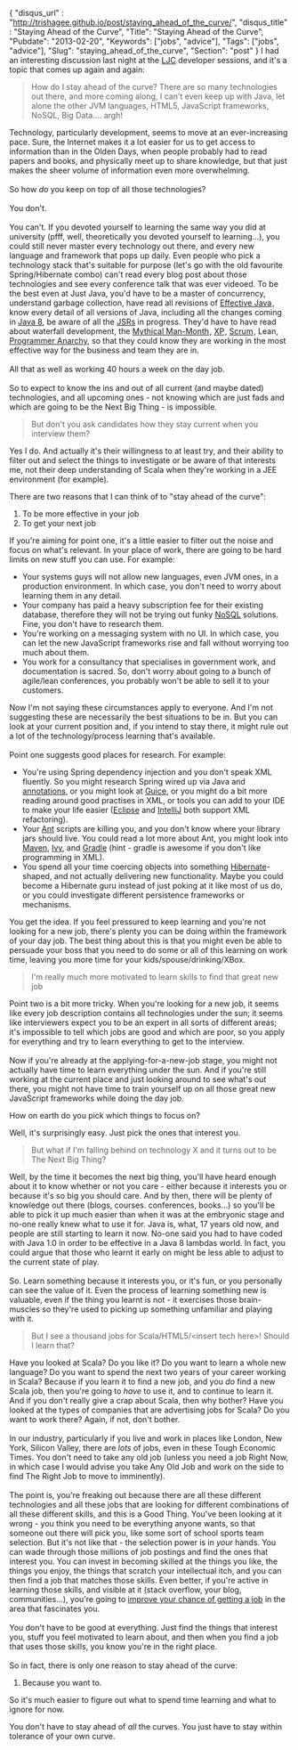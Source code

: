 {
 "disqus_url" : "http://trishagee.github.io/post/staying_ahead_of_the_curve/",
 "disqus_title" : "Staying Ahead of the Curve",
 "Title": "Staying Ahead of the Curve",
 "Pubdate": "2013-02-20",
 "Keywords": ["jobs", "advice"],
 "Tags": ["jobs", "advice"],
 "Slug": "staying_ahead_of_the_curve",
 "Section": "post"
}
I had an interesting discussion last night at the <a href="http://www.meetup.com/Londonjavacommunity/">LJC</a> developer sessions, and
it's a topic that comes up again and again:

> How do I stay ahead of the curve?  There are so many technologies out there, and more coming along, I can't even keep up with Java,
> let alone the other JVM languages, HTML5, JavaScript frameworks, NoSQL, Big Data.... argh!

Technology, particularly development, seems to move at an ever-increasing pace.  Sure, the Internet makes it a lot easier for us to get access
to information than in the Olden Days, when people probably had to read papers and books, and physically meet up to share knowledge, but that just makes the sheer volume of information even more overwhelming.<br /><br />So how <i>do</i> you keep on top of all those technologies?<br /><br />You don't.<br /><br />You can't.  If you devoted yourself to learning the same way you did at university (pfff, well, theoretically you devoted yourself to learning...), you could still never master every technology out there, and every new language and framework that pops up daily.  Even people who pick a technology stack that's suitable for purpose (let's go with the old favourite Spring/Hibernate combo) can't read every blog post about those technologies and see every conference talk that was ever videoed.  To be the best even at Just Java, you'd have to be a master of concurrency, understand garbage collection, have read all revisions of <a href="http://www.amazon.com/gp/product/0321356683/ref=as_li_tf_tl?ie=UTF8&amp;camp=1789&amp;creative=9325&amp;creativeASIN=0321356683&amp;linkCode=as2&amp;tag=trissramb-20">Effective Java</a><img alt="" border="0" height="1" src="http://www.assoc-amazon.com/e/ir?t=trissramb-20&amp;l=as2&amp;o=1&amp;a=0321356683" style="border: none !important; margin: 0px !important;" width="1" />, know every detail of all versions of Java, including all the changes coming in <a href="http://jdk8.java.net/">Java 8</a>, be aware of all the <a href="http://jcp.org/en/jsr/stage?listBy=jsr">JSRs</a> in progress.  They'd have to have read about waterfall development, the <a href="http://www.amazon.com/gp/product/0201835959/ref=as_li_tf_tl?ie=UTF8&amp;camp=1789&amp;creative=9325&amp;creativeASIN=0201835959&amp;linkCode=as2&amp;tag=trissramb-20">Mythical Man-Month</a><img alt="" border="0" height="1" src="http://www.assoc-amazon.com/e/ir?t=trissramb-20&amp;l=as2&amp;o=1&amp;a=0201835959" style="border: none !important; margin: 0px !important;" width="1" />, <a href="http://www.amazon.com/gp/product/0321278658/ref=as_li_tf_tl?ie=UTF8&amp;camp=1789&amp;creative=9325&amp;creativeASIN=0321278658&amp;linkCode=as2&amp;tag=trissramb-20">XP</a><img alt="" border="0" height="1" src="http://www.assoc-amazon.com/e/ir?t=trissramb-20&amp;l=as2&amp;o=1&amp;a=0321278658" style="border: none !important; margin: 0px !important;" width="1" />, <a href="http://www.amazon.com/gp/product/0130676349/ref=as_li_tf_tl?ie=UTF8&amp;camp=1789&amp;creative=9325&amp;creativeASIN=0130676349&amp;linkCode=as2&amp;tag=trissramb-20">Scrum</a><img alt="" border="0" height="1" src="http://www.assoc-amazon.com/e/ir?t=trissramb-20&amp;l=as2&amp;o=1&amp;a=0130676349" style="border: none !important; margin: 0px !important;" width="1" />, Lean, <a href="http://www.infoq.com/presentations/Leaner-Programmer-Anarchy">Programmer Anarchy</a>, so that they could know they are working in the most effective way for the business and team they are in.<br /><br />All that as well as working 40 hours a week on the day job.<br /><br />So to expect to know the ins and out of all current (and maybe dated) technologies, and all upcoming ones - not knowing which are just fads and which are going to be the Next Big Thing - is impossible.

> But don't you ask candidates how they stay current when you interview them?

Yes I do. And actually it's their willingness to at least try, and their ability to filter out and select the things to investigate or be
aware of that interests me, not their deep understanding of Scala when they're working in a JEE environment (for example).

There are two reasons that I can think of to "stay ahead of the curve":

1. To be more effective in your job
1. To get your next job

If you're aiming for point one, it's a little easier to filter out the noise and focus on what's relevant.  In your place of work, there are going to be hard limits on new stuff you can use.  For example:

- Your systems guys will not allow new languages, even JVM ones, in a production environment.  In which case,
 you don't need to worry about learning them in any detail.
- Your company has paid a heavy subscription fee for their existing database, therefore they will not be trying out funky <a
href="http://mechanitis.blogspot.co.uk/2012/10/nosql-is-stupid-name.html">NoSQL</a> solutions.  Fine, you don't have to research them.
- You're working on a messaging system with no UI.  In which case, you can let the new JavaScript frameworks rise and fall without
worrying too much about them.
- You work for a consultancy that specialises in government work, and documentation is sacred.  So,
don't worry about going to a bunch of agile/lean conferences, you probably won't be able to sell it to your customers.

Now I'm not saying these circumstances apply to everyone.  And I'm not suggesting these are necessarily the best situations to be in.  But you can look at your current position and, if you intend to stay there, it might rule out a lot of the technology/process learning that's available.<br /><br />Point one suggests good places for research.  For example:

- You're using Spring dependency injection and you don't speak XML fluently.  So you might research Spring wired up via Java and <a
href="http://blog.springsource.org/2007/05/14/annotation-driven-dependency-injection-in-spring-21/">annotations</a>, or you might look at
<a href="http://code.google.com/p/google-guice/">Guice</a>, or you might do a bit more reading around good practises in XML, or tools you
can add to your IDE to make your life easier (<a href="http://www.eclipse.org/">Eclipse</a> and
<a href="http://www.jetbrains.com/idea/features/xml_editor.html">IntelliJ</a> both support XML refactoring).
- Your <a href="http://ant.apache.org/">Ant</a> scripts are killing you, and you don't know where your library jars should live.  You
could read a lot more about Ant, you might look into <a href="http://maven.apache.org/">Maven</a>,
<a href="http://ant.apache.org/ivy/">Ivy</a>, and <a href="http://www.gradle.org/">Gradle</a> (hint - gradle is awesome if you don't
like programming in XML).
- You spend all your time coercing objects into something <a href="http://www.hibernate.org/">Hibernate</a>-shaped,
and not actually delivering new functionality.  Maybe you could become a Hibernate guru instead of just poking at it like most of us do,
or you could investigate different persistence frameworks or mechanisms.

You get the idea.  If you feel pressured to keep learning and you're not looking for a new job, there's plenty you can be doing within the framework of your day job.  The best thing about this is that you might even be able to persuade your boss that you need to do some or all of this learning on work time, leaving you more time for your kids/spouse/drinking/XBox.

> I'm really much more motivated to learn skills to find that great new job

Point two is a bit more tricky.  When you're looking for a new job, it seems like every job description contains all technologies under the sun; it seems like interviewers expect you to be an expert in all sorts of different areas; it's impossible to tell which jobs are good and which are poor, so you apply for everything and try to learn everything to get to the interview.<br /><br />Now if you're already at the applying-for-a-new-job stage, you might not actually have time to learn everything under the sun.  And if you're still working at the current place and just looking around to see what's out there, you might not have time to train yourself up on all those great new JavaScript frameworks while doing the day job.

How on earth do you pick which things to focus on?

Well, it's surprisingly easy.  Just pick the ones that interest you.

> But what if I'm falling behind on technology X and it turns out to be The Next Big Thing?

Well, by the time it becomes the next big thing, you'll have heard enough about it to know whether or not you care  - either because it interests you or because it's so big you should care.  And by then, there will be plenty of knowledge out there (blogs, courses. conferences, books...) so you'll be able to pick it up much easier than when it was at the embryonic stage and no-one really knew what to use it for. Java is, what, 17 years old now, and people are still starting to learn it now.  No-one said you had to have coded with Java 1.0 in order to be effective in a Java 8 lambdas world.  In fact, you could argue that those who learnt it early on might be less able to adjust to the current state of play.<br /><br />So.  Learn something because it interests you, or it's fun, or you personally can see the value of it. Even the process of learning something new is valuable, even if the thing you learnt is not - it exercises those brain-muscles so they're used to picking up something unfamiliar and playing with it.

> But I see a thousand jobs for Scala/HTML5/&lt;insert tech here&gt;! Should I learn that?

Have you looked at Scala?  Do you like it?  Do you want to learn a whole new language?  Do you want to spend the next two years of your career working in Scala?  Because if you learn it to find a new job, and you <i>do</i> find a new Scala job, then you're going to <i>have</i> to use it, and to continue to learn it. And if you don't really give a crap about Scala, then why bother?  Have you looked at the types of companies that are advertising jobs for Scala?  Do you want to work there?  Again, if not, don't bother.<br /><br />In our industry, particularly if you live and work in places like London, New York, Silicon Valley, there are <i>lots</i> of jobs, even in these Tough Economic Times.  You don't need to take any old job (unless you need a job Right Now, in which case I would advise you take Any Old Job and work on the side to find The Right Job to move to imminently).<br /><br />The point is, you're freaking out because there are all these different technologies and all these jobs that are looking for different combinations of all these different skills, and this is a Good Thing.  You've been looking at it wrong - you think you need to be everything anyone wants, so that someone out there will pick you, like some sort of school sports team selection.  But it's not like that - the selection power is in <i>your</i> hands.  You can wade through those millions of job postings and find the ones that interest you.  You can invest in becoming skilled at the things you like, the things you enjoy, the things that scratch your intellectual itch, and you can then find a job that matches those skills.  Even better, if you're active in learning those skills, and visible at it (stack overflow, your blog, communities...), you're going to <a href="http://java.dzone.com/articles/ghost-who-codes-how-anonymity">improve your chance of getting a job</a> in the area that fascinates you.<br /><br />You don't have to be good at everything.  Just find the things that interest you, stuff you feel motivated to learn about, and then when you find a job that uses those skills, you know you're in the right place.<br /><br />So in fact, there is only one reason to stay ahead of the curve:

1. Because you want to.

So it's much easier to figure out what to spend time learning and what to ignore for now.

You don't have to stay ahead of _all_ the curves.  You just have to stay within tolerance of your own curve.
